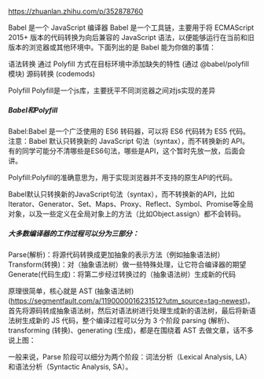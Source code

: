 https://zhuanlan.zhihu.com/p/352878760

Babel 是一个 JavaScript 编译器
Babel 是一个工具链，主要用于将 ECMAScript 2015+ 版本的代码转换为向后兼容的 JavaScript 语法，以便能够运行在当前和旧版本的浏览器或其他环境中。下面列出的是 Babel 能为你做的事情：

语法转换
通过 Polyfill 方式在目标环境中添加缺失的特性 (通过 @babel/polyfill 模块)
源码转换 (codemods)


Polyfill
Polyfill是一个js库，主要抚平不同浏览器之间对js实现的差异 

##### Babel和Polyfill
Babel:Babel 是一个广泛使用的 ES6 转码器，可以将 ES6 代码转为 ES5 代码。注意：Babel 默认只转换新的 JavaScript 句法（syntax），而不转换新的 API。有的同学可能分不清哪些是ES6句法，哪些是API，这个暂时先放一放，后面会讲。

Polyfill:Polyfill的准确意思为，用于实现浏览器并不支持的原生API的代码。

Babel默认只转换新的JavaScript句法（syntax），而不转换新的API，比如Iterator、Generator、Set、Maps、Proxy、Reflect、Symbol、Promise等全局对象，以及一些定义在全局对象上的方法（比如Object.assign）都不会转码。

##### 大多数编译器的工作过程可以分为三部分：
Parse(解析)：将源代码转换成更加抽象的表示方法（例如抽象语法树）
Transform(转换)：对（抽象语法树）做一些特殊处理，让它符合编译器的期望
Generate(代码生成)：将第二步经过转换过的（抽象语法树）生成新的代码

原理很简单，核心就是 AST (抽象语法树) (https://segmentfault.com/a/1190000016231512?utm_source=tag-newest)。首先将源码转成抽象语法树，然后对语法树进行处理生成新的语法树，最后将新语法树生成新的 JS 代码，整个编译过程可以分为 3 个阶段 parsing (解析)、transforming (转换)、generating (生成)，都是在围绕着 AST 去做文章，话不多说上图：

一般来说，Parse 阶段可以细分为两个阶段：词法分析（Lexical Analysis, LA）和语法分析（Syntactic Analysis, SA）。